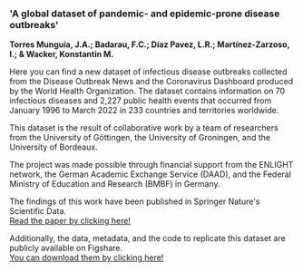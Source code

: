 ### **'A global dataset of pandemic- and epidemic-prone disease outbreaks'**  
**Torres Munguía, J.A.; Badarau, F.C.; Díaz Pavez, L.R.; Martínez-Zarzoso, I.; & Wacker, Konstantin M.**

Here you can find a new dataset of infectious disease outbreaks collected from the Disease Outbreak News and the Coronavirus Dashboard produced by the World Health Organization. The dataset contains information on 70 infectious diseases and 2,227 public health events that occurred from January 1996 to March 2022 in 233 countries and territories worldwide.

This dataset is the result of collaborative work by a team of researchers from the University of Göttingen, the University of Groningen, and the University of Bordeaux.

The project was made possible through financial support from the ENLIGHT network, the German Academic Exchange Service (DAAD), and the Federal Ministry of Education and Research (BMBF) in Germany.

The findings of this work have been published in Springer Nature's Scientific Data.  
[Read the paper by clicking here!](https://www.nature.com/articles/s41597-022-01797-2)

Additionally, the data, metadata, and the code to replicate this dataset are publicly available on Figshare.  
[You can download them by clicking here!](https://figshare.com/articles/dataset/A_global_dataset_of_pandemic-_and_epidemic-prone_disease_outbreaks/17207183)
 
